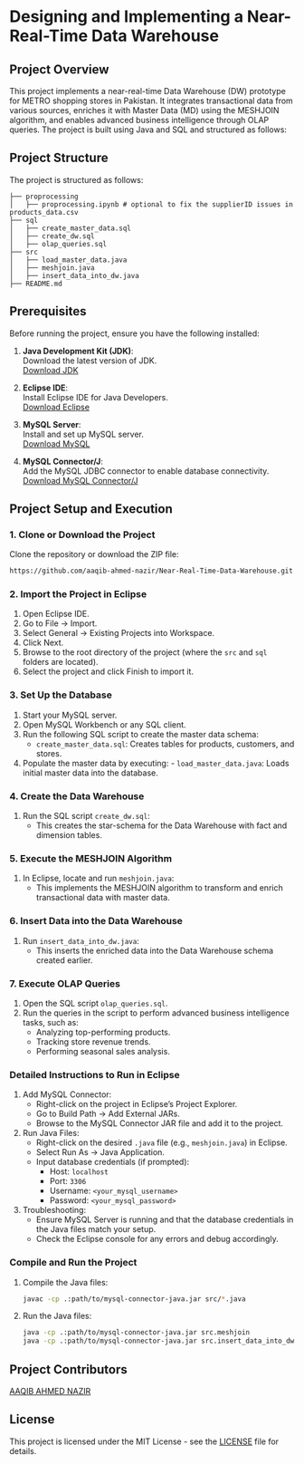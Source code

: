 # Designing and Implementing a Near-Real-Time Data Warehouse 

## Project Overview
This project implements a near-real-time Data Warehouse (DW) prototype for METRO shopping stores in Pakistan. It integrates transactional data from various sources, enriches it with Master Data (MD) using the MESHJOIN algorithm, and enables advanced business intelligence through OLAP queries. The project is built using Java and SQL and structured as follows:

## Project Structure
The project is structured as follows:

    ├── proprocessing
    │   ├── proprocessing.ipynb # optional to fix the supplierID issues in products_data.csv
    ├── sql
    │   ├── create_master_data.sql
    │   ├── create_dw.sql
    │   ├── olap_queries.sql
    ├── src
    │   ├── load_master_data.java
    │   ├── meshjoin.java
    │   ├── insert_data_into_dw.java
    ├── README.md


## Prerequisites
Before running the project, ensure you have the following installed:
1. **Java Development Kit (JDK)**:  
   Download the latest version of JDK.  
   [Download JDK](https://www.oracle.com/java/technologies/javase-downloads.html)

2. **Eclipse IDE**:  
   Install Eclipse IDE for Java Developers.  
   [Download Eclipse](https://www.eclipse.org/downloads/)

3. **MySQL Server**:  
   Install and set up MySQL server.  
   [Download MySQL](https://dev.mysql.com/downloads/installer/)

4. **MySQL Connector/J**:  
   Add the MySQL JDBC connector to enable database connectivity.  
   [Download MySQL Connector/J](https://dev.mysql.com/downloads/connector/j/)

## Project Setup and Execution

### 1. Clone or Download the Project
Clone the repository or download the ZIP file:
    
```bash
https://github.com/aaqib-ahmed-nazir/Near-Real-Time-Data-Warehouse.git
```
    
### 2. Import the Project in Eclipse

1. Open Eclipse IDE.
2. Go to File → Import.
3. Select General → Existing Projects into Workspace.
4. Click Next.
5. Browse to the root directory of the project (where the `src` and `sql` folders are located).
6. Select the project and click Finish to import it.

### 3. Set Up the Database

1. Start your MySQL server.
2. Open MySQL Workbench or any SQL client.
3. Run the following SQL script to create the master data schema:
    - `create_master_data.sql`: Creates tables for products, customers, and stores.
4. Populate the master data by executing:
        - `load_master_data.java`: Loads initial master data into the database.

### 4. Create the Data Warehouse

1. Run the SQL script `create_dw.sql`:
    - This creates the star-schema for the Data Warehouse with fact and dimension tables.

### 5. Execute the MESHJOIN Algorithm

1. In Eclipse, locate and run `meshjoin.java`:
    - This implements the MESHJOIN algorithm to transform and enrich transactional data with master data.

### 6. Insert Data into the Data Warehouse

1. Run `insert_data_into_dw.java`:
    - This inserts the enriched data into the Data Warehouse schema created earlier.

### 7. Execute OLAP Queries

1. Open the SQL script `olap_queries.sql`.
2. Run the queries in the script to perform advanced business intelligence tasks, such as:
    - Analyzing top-performing products.
    - Tracking store revenue trends.
    - Performing seasonal sales analysis.

### Detailed Instructions to Run in Eclipse

1. Add MySQL Connector:
     - Right-click on the project in Eclipse’s Project Explorer.
    - Go to Build Path → Add External JARs.
    - Browse to the MySQL Connector JAR file and add it to the project.
2. Run Java Files:
    - Right-click on the desired `.java` file (e.g., `meshjoin.java`) in Eclipse.
    - Select Run As → Java Application.
    - Input database credentials (if prompted):
        - Host: `localhost`
        - Port: `3306`
        - Username: `<your_mysql_username>`
        - Password: `<your_mysql_password>`
3. Troubleshooting:
    - Ensure MySQL Server is running and that the database credentials in the Java files match your setup.
    - Check the Eclipse console for any errors and debug accordingly.

### Compile and Run the Project

1. Compile the Java files:
    ```bash
    javac -cp .:path/to/mysql-connector-java.jar src/*.java
    ```

2. Run the Java files:
    ```bash
    java -cp .:path/to/mysql-connector-java.jar src.meshjoin
    java -cp .:path/to/mysql-connector-java.jar src.insert_data_into_dw
    ```

## Project Contributors 
[AAQIB AHMED NAZIR](https://github.com/aaqib-ahmed-nazir)

## License
This project is licensed under the MIT License - see the [LICENSE](https://opensource.org/license/MIT) file for details.






